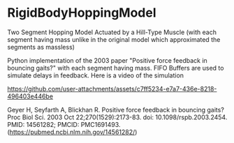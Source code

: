 # RigidBodyHoppingModel
Two Segment Hopping Model Actuated by a Hill-Type Muscle (with each segment having mass unlike in the original model which approximated the segments as massless)

Python implementation of the 2003 paper "Positive force feedback in bouncing gaits?" with each segment having mass. FIFO Buffers are used to simulate delays in feedback. Here is a video of the simulation


https://github.com/user-attachments/assets/c7ff5234-e7a7-436e-8218-496403e446be


Geyer H, Seyfarth A, Blickhan R. Positive force feedback in bouncing gaits? Proc Biol Sci. 2003 Oct 22;270(1529):2173-83. doi: 10.1098/rspb.2003.2454. PMID: 14561282; PMCID: PMC1691493. (https://pubmed.ncbi.nlm.nih.gov/14561282/)
